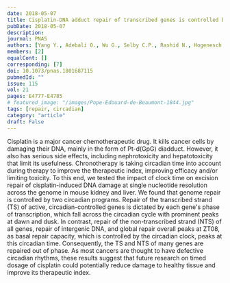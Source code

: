 ```yaml
---
date: 2018-05-07
title: Cisplatin-DNA adduct repair of transcribed genes is controlled by two circadian programs in mouse tissues.
pubDate: 2018-05-07
description: 
journal: PNAS
authors: [Yang Y., Adebali O., Wu G., Selby C.P., Rashid N., Hogenesch J.B., Sancar A.]
members: [2]
equalCont: []
corresponding: [7]
doi: 10.1073/pnas.1801687115
pubmedId: ""
issue: 115
vol: 21
pages: E4777-E4785
# featured_image: "/images/Pope-Edouard-de-Beaumont-1844.jpg"
tags: [repair, circadian]
category: "article"
draft: False
---
```


Cisplatin is a major cancer chemotherapeutic drug. It kills cancer cells by damaging their DNA, mainly in the form of Pt-d(GpG) diadduct. However, it also has serious side effects, including nephrotoxicity and hepatotoxicity that limit its usefulness. Chronotherapy is taking circadian time into account during therapy to improve the therapeutic index, improving efficacy and/or limiting toxicity. To this end, we tested the impact of clock time on excision repair of cisplatin-induced DNA damage at single nucleotide resolution across the genome in mouse kidney and liver. We found that genome repair is controlled by two circadian programs. Repair of the transcribed strand (TS) of active, circadian-controlled genes is dictated by each gene's phase of transcription, which fall across the circadian cycle with prominent peaks at dawn and dusk. In contrast, repair of the non-transcribed strand (NTS) of all genes, repair of intergenic DNA, and global repair overall peaks at ZT08, as basal repair capacity, which is controlled by the circadian clock, peaks at this circadian time. Consequently, the TS and NTS of many genes are repaired out of phase. As most cancers are thought to have defective circadian rhythms, these results suggest that future research on timed dosage of cisplatin could potentially reduce damage to healthy tissue and improve its therapeutic index.